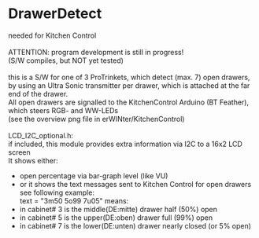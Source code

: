 # DrawerDetect
needed for Kitchen Control<br><br>
ATTENTION: program development is still in progress!<br>
(S/W compiles, but NOT yet tested)<br>
<br>this is a S/W for one of 3 ProTrinkets, which detect (max. 7) open drawers,<br>
by using an Ultra Sonic transmitter per drawer, which is attached at the far end of the drawer.<br>
All open drawers are signalled to the KitchenControl Arduino (BT Feather), which steers RGB- and WW-LEDs<br>
(see the overview png file in erWINter/KitchenControl)<br>
<br>
LCD_I2C_optional.h:<br>
if included, this module provides extra information via I2C to a 16x2 LCD screen<br>
It shows either:<br>
- open percentage via bar-graph level (like VU)<br>
- or it shows the text messages sent to Kitchen Control for open drawers<br>
see following example:<br>
text = "3m50 5o99 7u05"  means:<br>
- in cabinet# 3 is the middle(DE:mitte) drawer half (50%) open<br>
- in cabinet# 5 is the upper(DE:oben) drawer full (99%) open<br>
- in cabinet# 7 is the lower(DE:unten) drawer nearly closed (or 5% open)<br>
